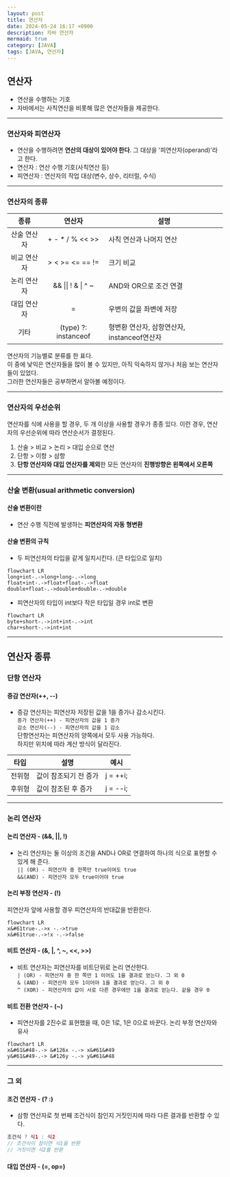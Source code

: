 ```yaml
---
layout: post
title: 연산자
date: 2024-05-24 16:17 +0900
description: 자바 연산자
mermaid: true
category: [JAVA]
tags: [JAVA, 연산자]
---
```


## 연산자

- 연산을 수행하는 기호
- 자바에서는 사칙연산을 비롯해 많은 연산자들을 제공한다.

---

### 연산자와 피연산자

- 연산을 수행하려면 **연산의 대상이 있어야 한다**. 그 대상을 '피연산자(operand)'라고 한다.
- 연산자 : 연산 수행 기호(사칙연산 등)
- 피연산자 : 연산자의 작업 대상(변수, 상수, 리터럴, 수식)

---

### 연산자의 종류

|    종류     |        연산자        | 설명                                        |
| :---------: | :------------------: | ------------------------------------------- |
| 산술 연산자 |  \+ - \* / % << >>   | 사칙 연산과 나머지 연산                     |
| 비교 연산자 |   \> < >= <= == !=   | 크기 비교                                   |
| 논리 연산자 |  && \|\| ! & \| ^ ~  | AND와 OR으로 조건 연결                      |
| 대입 연산자 |          \=          | 우변의 값을 좌변에 저장                     |
|    기타     | (type) ?: instanceof | 형변환 연산자, 삼항연산자, instanceof연산자 |

연산자의 기능별로 분류를 한 표다.  
이 중에 낯익은 연산자들을 많이 볼 수 있지만, 아직 익숙하지 않거나 처음 보는 연산자들이 있었다.  
그러한 연산자들은 공부하면서 알아볼 예정이다.

---

### 연산자의 우선순위

연산자를 식에 사용을 할 경우, 두 개 이상을 사용할 경우가 종종 있다. 이런 경우, 연산자의 우선순위에 따라 연산순서가 결정된다.

1.  산술 > 비교 > 논리 > 대입 순으로 연산
2.  단항 > 이항 > 삼항
3.  **단항 연산자와 대입 연산자를 제외**한 모든 연산자의 **진행방향은 왼쪽에서 오른쪽**

---

### 산술 변환(usual arithmetic conversion)

#### 산술 변환이란

- 연산 수행 직전에 발생하는 **피연산자의 자동 형변환**

#### 산술 변환의 규칙

- 두 피연산자의 타입을 같게 일치시킨다. (큰 타입으로 일치)

```mermaid
flowchart LR
long+int-.->long+long-.->long
float+int-.->float+float-.->float
double+float-.->double+double-.->double
```

- 피연산자의 타입이 int보다 작은 타입일 경우 int로 변환

```mermaid
flowchart LR
byte+short-.->int+int-.->int
char+short-.->int+int
```

---

## 연산자 종류

### 단항 연산자

#### 증감 연산자(++, --)

- 증감 연산자는 피연산자 저장된 값을 1을 증가나 감소시킨다.  
  `증가 연산자(++) - 피연산자의 값을 1 증가`  
  `감소 연산자(--) - 피연산자의 값을 1 감소`  
  단항연산자는 피연산자의 양쪽에서 모두 사용 가능하다.  
  하지만 위치에 따라 계산 방식이 달라진다.

|  타입  | 설명                  |   예시   |
| :----: | --------------------- | :------: |
| 전위형 | 값이 참조되기 전 증가 | j = ++i; |
| 후위형 | 값이 참조된 후 증가   | j = --i; |

---

### 논리 연산자

#### 논리 연산자 - (&&, ||, !)

- 논리 연산자는 둘 이상의 조건을 AND나 OR로 연결하여 하나의 식으로 표현할 수 있게 해 준다.  
  `|| (OR) - 피연산자 중 한쪽만 true이여도 true`  
  `&&(AND) - 피연산자 모두 true이어야 true`

#### 논리 부정 연산자 - (!)

피연산자 앞에 사용할 경우 피연산자의 반대값을 반환한다.

```mermaid
flowchart LR
x&#61true-.->x -.->true
x&#61true-.->!x -.->false
```

#### 비트 연산자 - (&, |, ^, ~, <<, >>)

- 비트 연산자는 피연산자를 비트단위로 논리 연산한다.  
  `| (OR) - 피연산자 중 한 쪽만 1 이어도 1을 결과로 얻는다. 그 외 0`  
  `& (AND) - 피연산자 모두 1이어야 1을 결과로 얻는다. 그 외 0`  
  `^ (XOR) - 피연산자의 값이 서로 다른 경우에만 1을 결과로 얻는다. 같을 경우 0`

#### 비트 전환 연산자 - (~)

- 피연산자를 2진수로 표현했을 때, 0은 1로, 1은 0으로 바꾼다. 논리 부정 연산자와 유사

```mermaid
flowchart LR
x&#61&#48-.-> &#126x -.-> x&#61&#49
y&#61&#49-.-> &#126y -.-> y&#61&#48
```

---

### 그 외

#### 조건 연산자 - (? :)

- 삼항 연산자로 첫 번째 조건식이 참인지 거짓인지에 따라 다른 결과를 반환할 수 있다.

```java
조건식 ? 식1 : 식2
// 조건식이 참이면 식1을 반환
// 거짓이면 식2를 반환
```

#### 대입 연산자 - (=, op=)
